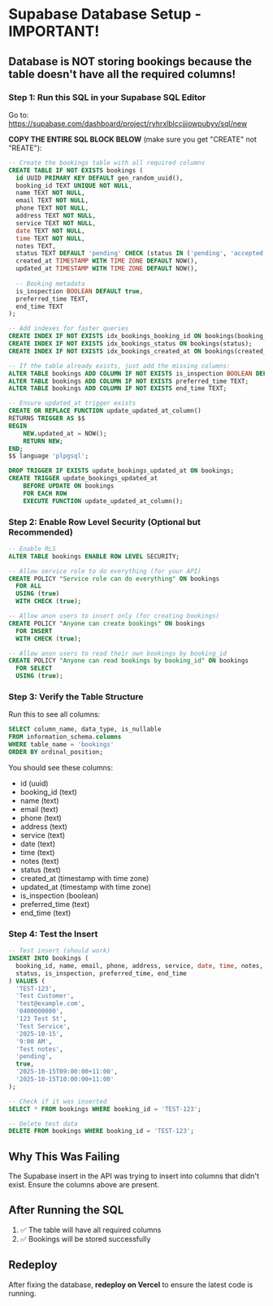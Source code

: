# Supabase Database Setup - IMPORTANT!

## Database is NOT storing bookings because the table doesn't have all the required columns!

### Step 1: Run this SQL in your Supabase SQL Editor

Go to: https://supabase.com/dashboard/project/ryhrxlblccjjjowpubyv/sql/new

**COPY THE ENTIRE SQL BLOCK BELOW** (make sure you get "CREATE" not "REATE"):

```sql
-- Create the bookings table with all required columns
CREATE TABLE IF NOT EXISTS bookings (
  id UUID PRIMARY KEY DEFAULT gen_random_uuid(),
  booking_id TEXT UNIQUE NOT NULL,
  name TEXT NOT NULL,
  email TEXT NOT NULL,
  phone TEXT NOT NULL,
  address TEXT NOT NULL,
  service TEXT NOT NULL,
  date TEXT NOT NULL,
  time TEXT NOT NULL,
  notes TEXT,
  status TEXT DEFAULT 'pending' CHECK (status IN ('pending', 'accepted', 'cancelled')),
  created_at TIMESTAMP WITH TIME ZONE DEFAULT NOW(),
  updated_at TIMESTAMP WITH TIME ZONE DEFAULT NOW(),
  
  -- Booking metadata
  is_inspection BOOLEAN DEFAULT true,
  preferred_time TEXT,
  end_time TEXT
);

-- Add indexes for faster queries
CREATE INDEX IF NOT EXISTS idx_bookings_booking_id ON bookings(booking_id);
CREATE INDEX IF NOT EXISTS idx_bookings_status ON bookings(status);
CREATE INDEX IF NOT EXISTS idx_bookings_created_at ON bookings(created_at DESC);

-- If the table already exists, just add the missing columns:
ALTER TABLE bookings ADD COLUMN IF NOT EXISTS is_inspection BOOLEAN DEFAULT true;
ALTER TABLE bookings ADD COLUMN IF NOT EXISTS preferred_time TEXT;
ALTER TABLE bookings ADD COLUMN IF NOT EXISTS end_time TEXT;

-- Ensure updated_at trigger exists
CREATE OR REPLACE FUNCTION update_updated_at_column()
RETURNS TRIGGER AS $$
BEGIN
    NEW.updated_at = NOW();
    RETURN NEW;
END;
$$ language 'plpgsql';

DROP TRIGGER IF EXISTS update_bookings_updated_at ON bookings;
CREATE TRIGGER update_bookings_updated_at
    BEFORE UPDATE ON bookings
    FOR EACH ROW
    EXECUTE FUNCTION update_updated_at_column();
```

### Step 2: Enable Row Level Security (Optional but Recommended)

```sql
-- Enable RLS
ALTER TABLE bookings ENABLE ROW LEVEL SECURITY;

-- Allow service role to do everything (for your API)
CREATE POLICY "Service role can do everything" ON bookings
  FOR ALL
  USING (true)
  WITH CHECK (true);

-- Allow anon users to insert only (for creating bookings)
CREATE POLICY "Anyone can create bookings" ON bookings
  FOR INSERT
  WITH CHECK (true);

-- Allow anon users to read their own bookings by booking_id
CREATE POLICY "Anyone can read bookings by booking_id" ON bookings
  FOR SELECT
  USING (true);
```

### Step 3: Verify the Table Structure

Run this to see all columns:

```sql
SELECT column_name, data_type, is_nullable
FROM information_schema.columns
WHERE table_name = 'bookings'
ORDER BY ordinal_position;
```

You should see these columns:
- id (uuid)
- booking_id (text)
- name (text)
- email (text)
- phone (text)
- address (text)
- service (text)
- date (text)
- time (text)
- notes (text)
- status (text)
- created_at (timestamp with time zone)
- updated_at (timestamp with time zone)
- is_inspection (boolean)
- preferred_time (text)
- end_time (text)

### Step 4: Test the Insert

```sql
-- Test insert (should work)
INSERT INTO bookings (
  booking_id, name, email, phone, address, service, date, time, notes, 
  status, is_inspection, preferred_time, end_time
) VALUES (
  'TEST-123',
  'Test Customer',
  'test@example.com',
  '0400000000',
  '123 Test St',
  'Test Service',
  '2025-10-15',
  '9:00 AM',
  'Test notes',
  'pending',
  true,
  '2025-10-15T09:00:00+11:00',
  '2025-10-15T10:00:00+11:00'
);

-- Check if it was inserted
SELECT * FROM bookings WHERE booking_id = 'TEST-123';

-- Delete test data
DELETE FROM bookings WHERE booking_id = 'TEST-123';
```

## Why This Was Failing

The Supabase insert in the API was trying to insert into columns that didn't exist. Ensure the columns above are present.

## After Running the SQL

1. ✅ The table will have all required columns
2. ✅ Bookings will be stored successfully

## Redeploy

After fixing the database, **redeploy on Vercel** to ensure the latest code is running.

